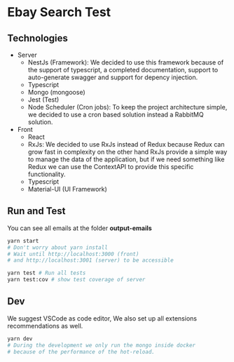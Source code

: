 # Ebay Search Test

## Technologies

* Server
  * NestJs (Framework): 
      We decided to use this framework because of the support of typescript, a completed documentation, support to
      auto-generate swagger and support for depency injection.
  * Typescript
  * Mongo (mongoose)
  * Jest (Test)
  * Node Scheduler (Cron jobs):
      To keep the project architecture simple, we decided to use a cron based solution instead a RabbitMQ solution.
* Front
  * React
  * RxJs: 
        We decided to use RxJs instead of Redux because Redux can grow fast in complexity on the other hand
        RxJs provide a simple way to manage the data of the application, but if we need something like Redux 
        we can use the ContextAPI to provide this specific functionality.
  * Typescript
  * Material-UI (UI Framework)

## Run and Test

You can see all emails at the folder **output-emails**

```bash
yarn start 
# Don't worry about yarn install
# Wait until http://localhost:3000 (front) 
# and http://localhost:3001 (server) to be accessible

yarn test # Run all tests
yarn test:cov # show test coverage of server
```

## Dev 

We suggest VSCode as code editor, We also set up all extensions recommendations as well.

```bash
yarn dev
# During the development we only run the mongo inside docker 
# because of the performance of the hot-reload.
```
